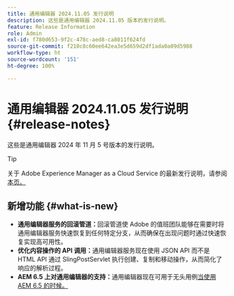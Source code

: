 ```yaml
---
title: 通用编辑器 2024.11.05 发行说明
description: 这些是通用编辑器 2024.11.05 版本的发行说明。
feature: Release Information
role: Admin
exl-id: f780d653-9f2c-478c-aed8-ca8011f624fd
source-git-commit: f210c8c60ee642ea3e5d659d2df1ada0a09d5988
workflow-type: ht
source-wordcount: '151'
ht-degree: 100%

---
```


# 通用编辑器 2024.11.05 发行说明 {#release-notes}

这些是通用编辑器 2024 年 11 月 5 号版本的发行说明。

>[!TIP]
>
>关于 Adobe Experience Manager as a Cloud Service 的最新发行说明，请参阅[本页。](/help/release-notes/release-notes-cloud/release-notes-current.md)

## 新增功能 {#what-is-new}

* **通用编辑器服务的回滚管道：**&#x200B;回滚管道使 Adobe 的值班团队能够在需要时将通用编辑器服务快速恢复到任何特定分支，从而确保在出现问题时通过快速恢复实现高可用性。
* **优化内容操作的 API 调用：**&#x200B;通用编辑器服务现在使用 JSON API 而不是 HTML API 通过 SlingPostServlet 执行创建、复制和移动操作，从而简化了响应的解析过程。
* **AEM 6.5 上对通用编辑器的支持：**&#x200B;通用编辑器现在可用于无头用例[当使用 AEM 6.5 的时候。](https://experienceleague.adobe.com/zh-hans/docs/experience-manager-65/content/implementing/developing/headless/universal-editor/introduction)
